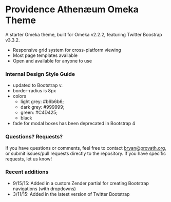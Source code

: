Providence Athenæum Omeka Theme
===================

A starter Omeka theme, built for Omeka v2.2.2, featuring Twitter Boostrap v3.3.2.

*  Responsive grid system for cross-platform viewing
*  Most page templates available
*  Open and available for anyone to use

### Internal Design Style Guide
  - updated to Bootstrap v.
  - border-radius is 8px
  - colors
    - light grey: #b6b6b6;
    - dark grey: #999999;
    - green: #C4D425;
    - black
  - fade for modal boxes has been deprecated in Bootstrap 4
    

### Questions? Requests?
If you have questions or comments, feel free to contact bryan@provath.org, or submit issues/pull requests directly to the repository. If you have specific requests, let us know!

### Recent additions
*  9/15/15: Added in a custom Zender partial for creating Bootstrap navigations (with dropdowns)
*  3/11/15: Added in the latest version of Twitter Bootstrap
